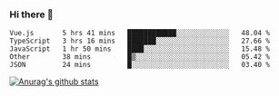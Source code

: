 ### Hi there 👋



<!--
**webB1an/webB1an** is a ✨ _special_ ✨ repository because its `README.md` (this file) appears on your GitHub profile.

Here are some ideas to get you started:

- 🔭 I’m currently working on ...
- 🌱 I’m currently learning ...
- 👯 I’m looking to collaborate on ...
- 🤔 I’m looking for help with ...
- 💬 Ask me about ...
- 📫 How to reach me: ...
- 😄 Pronouns: ...
- ⚡ Fun fact: ...
-->

<!--START_SECTION:waka-->
```text
Vue.js       5 hrs 41 mins   ████████████░░░░░░░░░░░░░   48.04 % 
TypeScript   3 hrs 16 mins   ███████░░░░░░░░░░░░░░░░░░   27.66 % 
JavaScript   1 hr 50 mins    ████░░░░░░░░░░░░░░░░░░░░░   15.48 % 
Other        38 mins         █▒░░░░░░░░░░░░░░░░░░░░░░░   05.42 % 
JSON         24 mins         █░░░░░░░░░░░░░░░░░░░░░░░░   03.40 % 
```
<!--END_SECTION:waka-->


[![Anurag's github stats](https://github-readme-stats.vercel.app/api?username=webB1an&show_icons=true&theme=radical)](https://github.com/anuraghazra/github-readme-stats)

